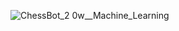 ![ChessBot_2 0w__Machine_Learning](https://github.com/user-attachments/assets/eff91846-4913-4145-a555-3661a4a31917)
